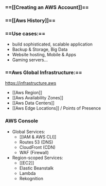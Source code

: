 ### ==[[Creating an AWS Account]]==
### ==[[Aws History]]==
### ==Use cases:==
- build sophisticated, scalable application
- Backup & Storage, Big Data
- Website hosting, Mobile & Apps
- Gaming servers...
### ==Aws Global Infrastructure:==
https://infrastructure.aws
- [[Aws Region]]
- [[Aws Availability Zones]]
- [[Aws Data Centers]]
- [[Aws Edge Locations]] / Points of Presence
### AWS Console
- Global Services:
	- [[IAM & AWS CLI]]
	- Routes 53 (DNS)
	- CloudFront (CDN)
	- WAF (Firewall)
- Region-scoped Services:
	- [[EC2]]
	- Elastic Beanstalk
	- Lambda
	- Rekognition
